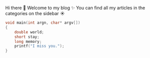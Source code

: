 Hi there :wave:
Welcome to my blog :sparkles:
You can find all my articles in the categories on the sidebar :sunny:
```c
void main(int argn, char* argv[])
{
	double world;
	short stay;
	long memory;
	printf("I miss you.");
}
```
